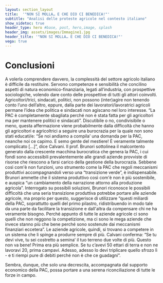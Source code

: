 ```yaml
---
layout: section_layout
title:  '"NON SI MOLLA… E CHE DIO CI BENEDICA!"'
subtitle: "Analisi delle proteste agricole nel contesto italiano"
show_sidetoc: true
header_type: hero #base, post, hero,image, splash
header_img: assets/images/Immagine1.jpg
header_title: '"NON SI MOLLA… E CHE DIO CI BENEDICA!"'
vega: true
---
```


# Conclusioni
A volerla comprendere davvero, la complessità del settore agricolo italiano è difficile da restituire. Servono competenze e sensibilità che concilino aspetti di natura economico-finanziaria, legati all’industria, con prospettive sociologiche, volendo dare conto delle prospettive di tutti gli attori coinvolti. Agricoltori/trici, sindacati, politici, non possono (inter)agire non tenendo conto l’uno dell’altro, eppure, dalla parte dei lavoratori/lavoratrici agricoli permane l’idea che politica e sindacati non agiscano nel loro interesse. “La PAC è completamente sbagliata perché non è stata fatta per gli agricoltori ma per mantenere politici e sindacati”. Discutibile o no, condivisibile o meno, questa affermazione viene probabilmente dalla difficoltà che hanno gli agricoltori e agricoltrici a seguire una burocrazia per la quale non sono stati educati/e: “Se noi andiamo a compila’ una domanda per la PAC, neanche noi ce capimo. E semo gente del mestiere! È veramente talmente complicato [...]”, dice Calvani. Il prof. Brunori sottolinea il malcontento generato dalla crescente macchina burocratica che genera la PAC, i cui fondi sono accessibili prevalentemente alle grandi aziende provviste di risorse che riescono a farsi carico della gestione della burocrazia. 
Sebbene così com'è non funzioni, uno strumento come la PAC che regoli meccanismi produttivi accompagnandoli verso una “transizione verde”, è indispensabile. Brunori ammette che il sistema produttivo così com'è non è più sostenibile, e auspica “un cambiamento della narrazione attorno alla produzione agricola”. Interrogato su possibili soluzioni, Brunori riconosce le possibili difficoltà che una seria transizione produttiva potrebbe portare alle aziende agricole, ma proprio per questo, suggerisce di utilizzare “questi miliardi della PAC, soprattutto quelli del primo pilastro, ridistribuendo in modo tale da una parte da facilitare la transizione e dall'altra da compensare chi ne ha veramente bisogno. Perché appunto di tutte le aziende agricole ci sono quelli che non reggono la competizione, ma ci sono le mega aziende che invece stanno più che bene perché sono sostenute dai meccanismi finanziari eccetera”. Le aziende agricole, quindi, si trovano a competere in un sistema che li spinge a produrre sempre di più. Calvani conferma: “Se tu devi vive, tu sei costretto a semina’ il tuo terreno due volte di più. Questo non va bene! Prima era più semplice. Se tu c’avevi 50 ettari di terra e non ne lavoravi 20, prima campavi. Adesso, adesso lo devi triplicare quello sfrozo lì - e ti riempi pure di debiti perché non è che ce guadagni”. 

Sembra, dunque, che solo una decrescita, accompagnata dal supporto economico della PAC, possa portare a una serena riconciliazione di tutte le forze in campo.


<!-- <vegachart schema-url="{{site.baseurl}}/assets/charts/chart_istat.json" style="width: 100%"></vegachart>

<img src="{{site.baseurl}}/assets/images/circle_packing_entities_2.svg" style="background: transparent;" alt="SVG Image">  -->